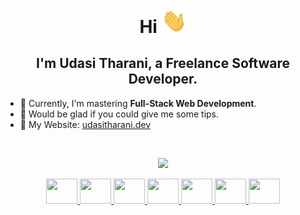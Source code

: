 <link rel="stylesheet" href="https://github.com/udasitharani/udasitharani/blob/master/readme.css" />

<h1 align="center">Hi <img src="https://raw.githubusercontent.com/ABSphreak/ABSphreak/master/gifs/Hi.gif" width="40px" /></h1>
<h2 align="center">I'm Udasi Tharani, a Freelance Software Developer.</h2>

- 🚀 Currently, I'm mastering **Full-Stack Web Development**.
- 💬 Would be glad if you could give me some tips.
- 📱 My Website: [udasitharani.dev](https://udasitharani.dev)
<br/>
<p align="center">
<img src="https://github-readme-stats-five-lyart.vercel.app/api?username=udasitharani&show_icons=true" />
</p>

<p align="center">
    <a target="_blank" href="mailto: me@udasitharani.dev">
        <img src='https://github.com/udasitharani/udasitharani/blob/master/gmail.svg' width="50" height="40"/>
    </a>
    <a target="_blank" href="https://www.instagram.com/udasi.tharani/">
        <img src='https://github.com/udasitharani/udasitharani/blob/master/instagram.svg' width="50" height="40"/>
    </a>
    <a target="_blank" href="https://www.linkedin.com/in/udasi-tharani-bb3232193/">
        <img src='https://github.com/udasitharani/udasitharani/blob/master/linkedin.svg' width="50" height="40"/>
    </a>
    <a target="_blank" href="https://t.me/udasitharani">
        <img src='https://github.com/udasitharani/udasitharani/blob/master/telegram.svg' width="50" height="40"/>
    </a>
    <a target="_blank" href="https://medium.com/@udasitharani">
        <img src='https://github.com/udasitharani/udasitharani/blob/master/medium.svg' 
        width="50" height="40"/>
    </a>
    <a target="_blank" href="https://github.com/udasitharani">
        <img src='https://github.com/udasitharani/udasitharani/blob/master/github.svg'
        width="50" height="40"/>
    </a>
    <a target="_blank" href="https://twitter.com/TharaniUdasi">
        <img src='https://github.com/udasitharani/udasitharani/blob/master/twitter.svg'
        width="50" height="40"/>
    </a>
</p>
